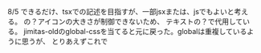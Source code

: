 8/5
できるだけ、tsxでの記述を目指すが、一部jsxまたは、jsでもよいと考える。
<FontAwesomeIcon icon={faQuestion}/>の？アイコンの大きさが制御できないため、
テキストの？で代用している。
jimitas-oldのglobal-cssを当てると元に戻った。globalは重複しているように思うが、
とりあえずこれで